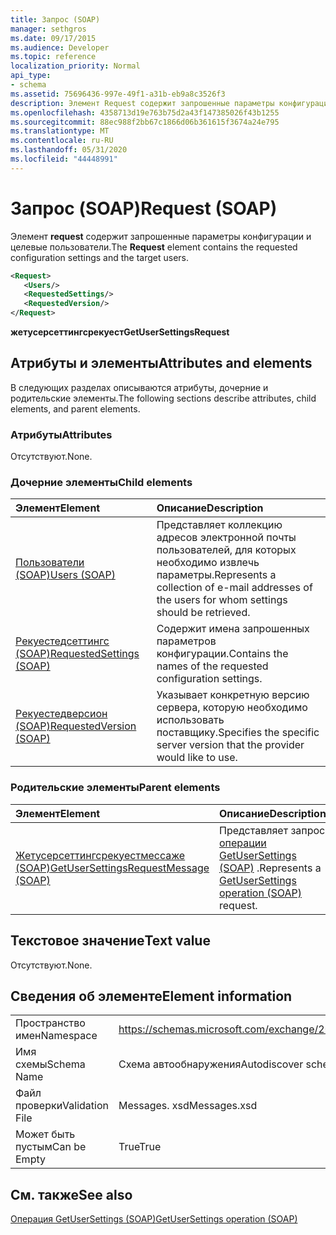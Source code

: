 ```yaml
---
title: Запрос (SOAP)
manager: sethgros
ms.date: 09/17/2015
ms.audience: Developer
ms.topic: reference
localization_priority: Normal
api_type:
- schema
ms.assetid: 75696436-997e-49f1-a31b-eb9a8c3526f3
description: Элемент Request содержит запрошенные параметры конфигурации и целевые пользователи.
ms.openlocfilehash: 4358713d19e763b75d2a43f147385026f43b1255
ms.sourcegitcommit: 88ec988f2bb67c1866d06b361615f3674a24e795
ms.translationtype: MT
ms.contentlocale: ru-RU
ms.lasthandoff: 05/31/2020
ms.locfileid: "44448991"
---
```

# <a name="request-soap"></a><span data-ttu-id="1b8d4-103">Запрос (SOAP)</span><span class="sxs-lookup"><span data-stu-id="1b8d4-103">Request (SOAP)</span></span>

<span data-ttu-id="1b8d4-104">Элемент **request** содержит запрошенные параметры конфигурации и целевые пользователи.</span><span class="sxs-lookup"><span data-stu-id="1b8d4-104">The **Request** element contains the requested configuration settings and the target users.</span></span> 
  
```XML
<Request>
   <Users/>
   <RequestedSettings/>
   <RequestedVersion/>
</Request>
```

 <span data-ttu-id="1b8d4-105">**жетусерсеттингсрекуест**</span><span class="sxs-lookup"><span data-stu-id="1b8d4-105">**GetUserSettingsRequest**</span></span>
## <a name="attributes-and-elements"></a><span data-ttu-id="1b8d4-106">Атрибуты и элементы</span><span class="sxs-lookup"><span data-stu-id="1b8d4-106">Attributes and elements</span></span>

<span data-ttu-id="1b8d4-107">В следующих разделах описываются атрибуты, дочерние и родительские элементы.</span><span class="sxs-lookup"><span data-stu-id="1b8d4-107">The following sections describe attributes, child elements, and parent elements.</span></span>
  
### <a name="attributes"></a><span data-ttu-id="1b8d4-108">Атрибуты</span><span class="sxs-lookup"><span data-stu-id="1b8d4-108">Attributes</span></span>

<span data-ttu-id="1b8d4-109">Отсутствуют.</span><span class="sxs-lookup"><span data-stu-id="1b8d4-109">None.</span></span>
  
### <a name="child-elements"></a><span data-ttu-id="1b8d4-110">Дочерние элементы</span><span class="sxs-lookup"><span data-stu-id="1b8d4-110">Child elements</span></span>

|<span data-ttu-id="1b8d4-111">**Элемент**</span><span class="sxs-lookup"><span data-stu-id="1b8d4-111">**Element**</span></span>|<span data-ttu-id="1b8d4-112">**Описание**</span><span class="sxs-lookup"><span data-stu-id="1b8d4-112">**Description**</span></span>|
|:-----|:-----|
|[<span data-ttu-id="1b8d4-113">Пользователи (SOAP)</span><span class="sxs-lookup"><span data-stu-id="1b8d4-113">Users (SOAP)</span></span>](users-soap.md) <br/> |<span data-ttu-id="1b8d4-114">Представляет коллекцию адресов электронной почты пользователей, для которых необходимо извлечь параметры.</span><span class="sxs-lookup"><span data-stu-id="1b8d4-114">Represents a collection of e-mail addresses of the users for whom settings should be retrieved.</span></span>  <br/> |
|[<span data-ttu-id="1b8d4-115">Рекуестедсеттингс (SOAP)</span><span class="sxs-lookup"><span data-stu-id="1b8d4-115">RequestedSettings (SOAP)</span></span>](requestedsettings-soap.md) <br/> |<span data-ttu-id="1b8d4-116">Содержит имена запрошенных параметров конфигурации.</span><span class="sxs-lookup"><span data-stu-id="1b8d4-116">Contains the names of the requested configuration settings.</span></span>  <br/> |
|[<span data-ttu-id="1b8d4-117">Рекуестедверсион (SOAP)</span><span class="sxs-lookup"><span data-stu-id="1b8d4-117">RequestedVersion (SOAP)</span></span>](requestedversion-soap.md) <br/> |<span data-ttu-id="1b8d4-118">Указывает конкретную версию сервера, которую необходимо использовать поставщику.</span><span class="sxs-lookup"><span data-stu-id="1b8d4-118">Specifies the specific server version that the provider would like to use.</span></span>  <br/> |
   
### <a name="parent-elements"></a><span data-ttu-id="1b8d4-119">Родительские элементы</span><span class="sxs-lookup"><span data-stu-id="1b8d4-119">Parent elements</span></span>

|<span data-ttu-id="1b8d4-120">**Элемент**</span><span class="sxs-lookup"><span data-stu-id="1b8d4-120">**Element**</span></span>|<span data-ttu-id="1b8d4-121">**Описание**</span><span class="sxs-lookup"><span data-stu-id="1b8d4-121">**Description**</span></span>|
|:-----|:-----|
|[<span data-ttu-id="1b8d4-122">Жетусерсеттингсрекуестмессаже (SOAP)</span><span class="sxs-lookup"><span data-stu-id="1b8d4-122">GetUserSettingsRequestMessage (SOAP)</span></span>](getusersettingsrequestmessage-soap.md) <br/> |<span data-ttu-id="1b8d4-123">Представляет запрос [операции GetUserSettings (SOAP)](getusersettings-operation-soap.md) .</span><span class="sxs-lookup"><span data-stu-id="1b8d4-123">Represents a [GetUserSettings operation (SOAP)](getusersettings-operation-soap.md) request.</span></span>  <br/> |
   
## <a name="text-value"></a><span data-ttu-id="1b8d4-124">Текстовое значение</span><span class="sxs-lookup"><span data-stu-id="1b8d4-124">Text value</span></span>

<span data-ttu-id="1b8d4-125">Отсутствуют.</span><span class="sxs-lookup"><span data-stu-id="1b8d4-125">None.</span></span>
  
## <a name="element-information"></a><span data-ttu-id="1b8d4-126">Сведения об элементе</span><span class="sxs-lookup"><span data-stu-id="1b8d4-126">Element information</span></span>

|||
|:-----|:-----|
|<span data-ttu-id="1b8d4-127">Пространство имен</span><span class="sxs-lookup"><span data-stu-id="1b8d4-127">Namespace</span></span>  <br/> |https://schemas.microsoft.com/exchange/2010/Autodiscover  <br/> |
|<span data-ttu-id="1b8d4-128">Имя схемы</span><span class="sxs-lookup"><span data-stu-id="1b8d4-128">Schema Name</span></span>  <br/> |<span data-ttu-id="1b8d4-129">Схема автообнаружения</span><span class="sxs-lookup"><span data-stu-id="1b8d4-129">Autodiscover schema</span></span>  <br/> |
|<span data-ttu-id="1b8d4-130">Файл проверки</span><span class="sxs-lookup"><span data-stu-id="1b8d4-130">Validation File</span></span>  <br/> |<span data-ttu-id="1b8d4-131">Messages. xsd</span><span class="sxs-lookup"><span data-stu-id="1b8d4-131">Messages.xsd</span></span>  <br/> |
|<span data-ttu-id="1b8d4-132">Может быть пустым</span><span class="sxs-lookup"><span data-stu-id="1b8d4-132">Can be Empty</span></span>  <br/> |<span data-ttu-id="1b8d4-133">True</span><span class="sxs-lookup"><span data-stu-id="1b8d4-133">True</span></span>  <br/> |
   
## <a name="see-also"></a><span data-ttu-id="1b8d4-134">См. также</span><span class="sxs-lookup"><span data-stu-id="1b8d4-134">See also</span></span>



[<span data-ttu-id="1b8d4-135">Операция GetUserSettings (SOAP)</span><span class="sxs-lookup"><span data-stu-id="1b8d4-135">GetUserSettings operation (SOAP)</span></span>](getusersettings-operation-soap.md)


